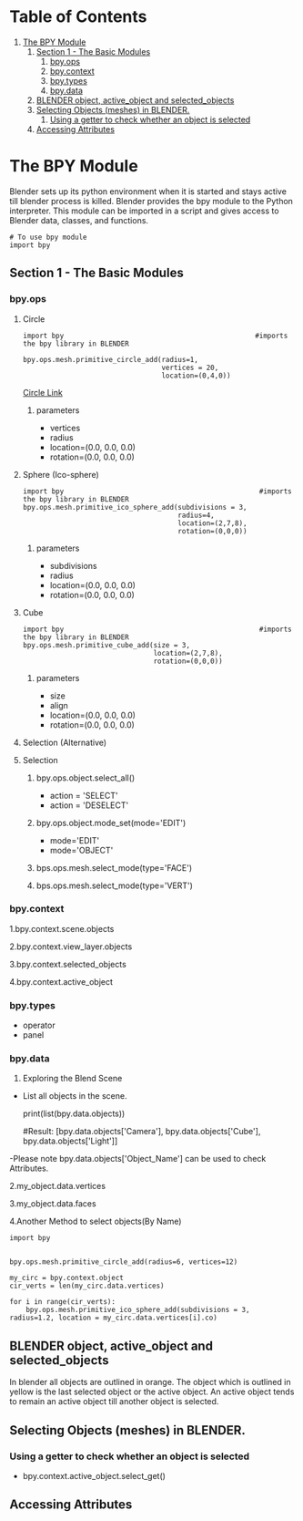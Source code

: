 
# Table of Contents

1.  [The BPY Module](#org7b8beea)
    1.  [Section 1 - The Basic Modules](#orge733e50)
        1.  [bpy.ops](#org74ead32)
        2.  [bpy.context](#org43a47ce)
        3.  [bpy.types](#orgdc618b0)
        4.  [bpy.data](#org711a068)
    2.  [BLENDER object, active\_object and selected\_objects](#org64216ed)
    3.  [Selecting Objects (meshes) in BLENDER.](#org98016ae)
        1.  [Using a getter to check whether an object is selected](#orgfd0221b)
    4.  [Accessing Attributes](#org436b4d7)



<a id="org7b8beea"></a>

# The BPY Module

Blender sets up its python environment when it is started and stays active till blender process is killed. Blender provides the bpy module to the Python interpreter. This module can be imported in a script and gives access to Blender data, classes, and functions.

    # To use bpy module 
    import bpy


<a id="orge733e50"></a>

## Section 1 - The Basic Modules


<a id="org74ead32"></a>

### bpy.ops

1.  Circle

        import bpy                                               #imports the bpy library in BLENDER
        
        bpy.ops.mesh.primitive_circle_add(radius=1,
                                          vertices = 20,
                                          location=(0,4,0))
    
    [Circle Link](https://docs.blender.org/api/current/bpy.ops.mesh.html)
    
    1.  parameters
    
        -   vertices
        -   radius
        -   location=(0.0, 0.0, 0.0)
        -   rotation=(0.0, 0.0, 0.0)

2.  Sphere (Ico-sphere)

        import bpy                                                #imports the bpy library in BLENDER
        bpy.ops.mesh.primitive_ico_sphere_add(subdivisions = 3,
                                              radius=4,
                                              location=(2,7,8),
                                              rotation=(0,0,0))
    
    1.  parameters
    
        -   subdivisions
        -   radius
        -   location=(0.0, 0.0, 0.0)
        -   rotation=(0.0, 0.0, 0.0)

3.  Cube

        import bpy                                                #imports the bpy library in BLENDER
        bpy.ops.mesh.primitive_cube_add(size = 3,
                                        location=(2,7,8),
                                        rotation=(0,0,0))
    
    1.  parameters
    
        -   size
        -   align
        -   location=(0.0, 0.0, 0.0)
        -   rotation=(0.0, 0.0, 0.0)

4.  Selection (Alternative)

5.  Selection

    1.  bpy.ops.object.select\_all()
    
        -   action = 'SELECT'
        -   action = 'DESELECT'
    
    2.  bpy.ops.object.mode\_set(mode='EDIT')
    
        -   mode='EDIT'
        -   mode='OBJECT'
    
    3.  bps.ops.mesh.select\_mode(type='FACE')
    
    4.  bps.ops.mesh.select\_mode(type='VERT')


<a id="org43a47ce"></a>

### bpy.context

1.bpy.context.scene.objects

2.bpy.context.view\_layer.objects

3.bpy.context.selected\_objects

4.bpy.context.active\_object


<a id="orgdc618b0"></a>

### bpy.types

-   operator
-   panel


<a id="org711a068"></a>

### bpy.data

1.  Exploring the Blend Scene

-   List all objects in the scene.

    print(list(bpy.data.objects))
    
    #Result: [bpy.data.objects['Camera'], bpy.data.objects['Cube'], bpy.data.objects['Light']]

-Please note bpy.data.objects['Object\_Name'] can be used to check Attributes.   

2.my\_object.data.vertices

3.my\_object.data.faces

4.Another Method to select objects(By Name)

    
    import bpy
    
    
    bpy.ops.mesh.primitive_circle_add(radius=6, vertices=12)
    
    my_circ = bpy.context.object
    cir_verts = len(my_circ.data.vertices)
    
    for i in range(cir_verts):
        bpy.ops.mesh.primitive_ico_sphere_add(subdivisions = 3, radius=1.2, location = my_circ.data.vertices[i].co)


<a id="org64216ed"></a>

## BLENDER object, active\_object and selected\_objects

In blender all objects are outlined in orange. The object which is outlined in yellow is the last selected object or the active object. An active object tends to remain an active object till another object is selected.


<a id="org98016ae"></a>

## Selecting Objects (meshes) in BLENDER.


<a id="orgfd0221b"></a>

### Using a getter to check whether an object is selected

-   bpy.context.active\_object.select\_get()


<a id="org436b4d7"></a>

## Accessing Attributes


